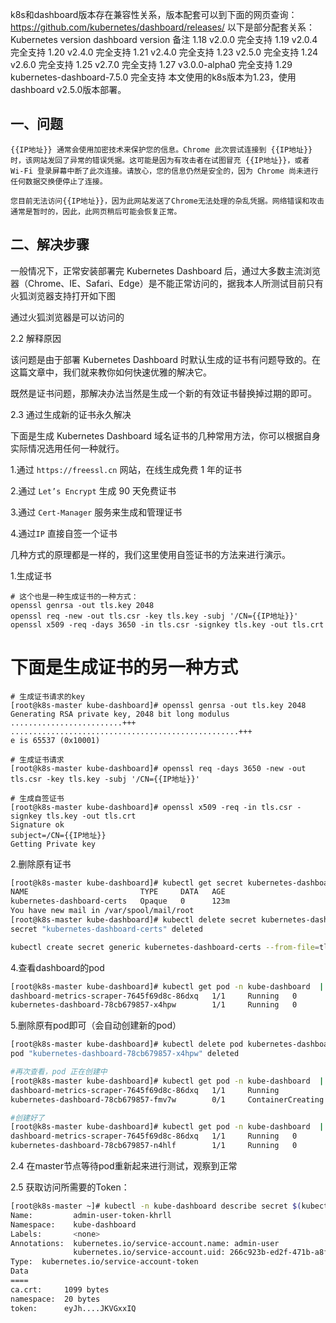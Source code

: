 k8s和dashboard版本存在兼容性关系，版本配套可以到下面的网页查询：<https://github.com/kubernetes/dashboard/releases/>
以下是部分配套关系：
Kubernetes version dashboard version 备注
1.18 v2.0.0 完全支持
1.19 v2.0.4 完全支持
1.20 v2.4.0 完全支持
1.21 v2.4.0 完全支持
1.23 v2.5.0 完全支持
1.24 v2.6.0 完全支持
1.25 v2.7.0 完全支持
1.27 v3.0.0-alpha0 完全支持
1.29 kubernetes-dashboard-7.5.0 完全支持
本文使用的k8s版本为1.23，使用dashboard v2.5.0版本部署。

一、问题
-------------------------------------------------------------------

`{{IP地址}} 通常会使用加密技术来保护您的信息。Chrome 此次尝试连接到 {{IP地址}} 时，该网站发回了异常的错误凭据。这可能是因为有攻击者在试图冒充 {{IP地址}}，或者 Wi-Fi 登录屏幕中断了此次连接。请放心，您的信息仍然是安全的，因为 Chrome 尚未进行任何数据交换便停止了连接。`

`您目前无法访问{{IP地址}}，因为此网站发送了Chrome无法处理的杂乱凭据。网络错误和攻击通常是暂时的，因此，此网页稍后可能会恢复正常。`  

二、解决步骤
---------------------------------------------------------------------

一般情况下，正常安装部署完 Kubernetes Dashboard 后，通过大多数主流浏览器（Chrome、IE、Safari、Edge）是不能正常访问的，据我本人所测试目前只有火狐浏览器支持打开如下图

通过火狐浏览器是可以访问的

2.2 解释原因

该问题是由于部署 Kubernetes Dashboard 时默认生成的证书有问题导致的。在这篇文章中，我们就来教你如何快速优雅的解决它。

既然是证书问题，那解决办法当然是生成一个新的有效证书替换掉过期的即可。

2.3 通过生成新的证书永久解决

下面是生成 Kubernetes Dashboard 域名证书的几种常用方法，你可以根据自身实际情况选用任何一种就行。

1.通过 `https://freessl.cn` 网站，在线生成免费 1 年的证书

2.通过 `Let’s Encrypt` 生成 90 天免费证书

3.通过 `Cert-Manager` 服务来生成和管理证书

4.通过`IP` 直接自签一个证书

几种方式的原理都是一样的，我们这里使用自签证书的方法来进行演示。

1.生成证书

```shell
# 这个也是一种生成证书的一种方式：
openssl genrsa -out tls.key 2048 
openssl req -new -out tls.csr -key tls.key -subj '/CN={{IP地址}}'
openssl x509 -req -days 3650 -in tls.csr -signkey tls.key -out tls.crt
```

# 下面是生成证书的另一种方式

```shell
# 生成证书请求的key
[root@k8s-master kube-dashboard]# openssl genrsa -out tls.key 2048
Generating RSA private key, 2048 bit long modulus
.........................+++
...................................................+++
e is 65537 (0x10001)

# 生成证书请求
[root@k8s-master kube-dashboard]# openssl req -days 3650 -new -out tls.csr -key tls.key -subj '/CN={{IP地址}}'

# 生成自签证书
[root@k8s-master kube-dashboard]# openssl x509 -req -in tls.csr -signkey tls.key -out tls.crt
Signature ok
subject=/CN={{IP地址}}
Getting Private key
```

2.删除原有证书

```bash
[root@k8s-master kube-dashboard]# kubectl get secret kubernetes-dashboard-certs -n kube-dashboard
NAME                         TYPE     DATA   AGE
kubernetes-dashboard-certs   Opaque   0      123m
You have new mail in /var/spool/mail/root
[root@k8s-master kube-dashboard]# kubectl delete secret kubernetes-dashboard-certs -n kube-dashboard
secret "kubernetes-dashboard-certs" deleted

kubectl create secret generic kubernetes-dashboard-certs --from-file=tls.key --from-file=tls.crt -n kube-dashboard
```

4.查看dashboard的pod

```bash
[root@k8s-master kube-dashboard]# kubectl get pod -n kube-dashboard  | grep dashboard
dashboard-metrics-scraper-7645f69d8c-86dxq   1/1     Running   0          127m
kubernetes-dashboard-78cb679857-x4hpw        1/1     Running   0          127m


```

5.删除原有pod即可（会自动创建新的pod）

```bash
[root@k8s-master kube-dashboard]# kubectl delete pod kubernetes-dashboard-78cb679857-x4hpw -n kube-dashboard
pod "kubernetes-dashboard-78cb679857-x4hpw" deleted

#再次查看，pod 正在创建中
[root@k8s-master kube-dashboard]# kubectl get pod -n kube-dashboard  | grep dashboard
dashboard-metrics-scraper-7645f69d8c-86dxq   1/1     Running             0          133m
kubernetes-dashboard-78cb679857-fmv7w        0/1     ContainerCreating   0          29s

#创建好了
[root@k8s-master kube-dashboard]# kubectl get pod -n kube-dashboard  | grep dashboard
dashboard-metrics-scraper-7645f69d8c-86dxq   1/1     Running   0          141m
kubernetes-dashboard-78cb679857-n4hlf        1/1     Running   0          3m57s
```

2.4 在master节点等待pod重新起来进行测试，观察到正常

2.5 获取访问所需要的Token：

```bash
[root@k8s-master ~]# kubectl -n kube-dashboard describe secret $(kubectl -n kube-dashboard get secret | grep kubernetes-admin | awk '{print $1}')
Name:         admin-user-token-khrll
Namespace:    kube-dashboard
Labels:       <none>
Annotations:  kubernetes.io/service-account.name: admin-user
              kubernetes.io/service-account.uid: 266c923b-ed2f-471b-a8fc-1dde3cc10205
Type:  kubernetes.io/service-account-token
Data
====
ca.crt:     1099 bytes
namespace:  20 bytes
token:      eyJh....JKVGxxIQ
```